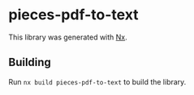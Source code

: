 # pieces-pdf-to-text

This library was generated with [Nx](https://nx.dev).

## Building

Run `nx build pieces-pdf-to-text` to build the library.
